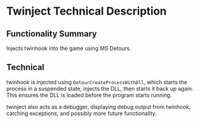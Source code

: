 # Twinject Technical Description
## Functionality Summary
Injects twinhook into the game using MS Detours.

## Technical
twinhook is injected using `DetourCreateProcessWithDll`, which starts the process in a suspended state, injects the DLL, then starts it back up again. This ensures the DLL is loaded before the program starts running.

twinject also acts as a debugger, displaying debug output from twinhook, catching exceptions, and possibly more future functionality.
